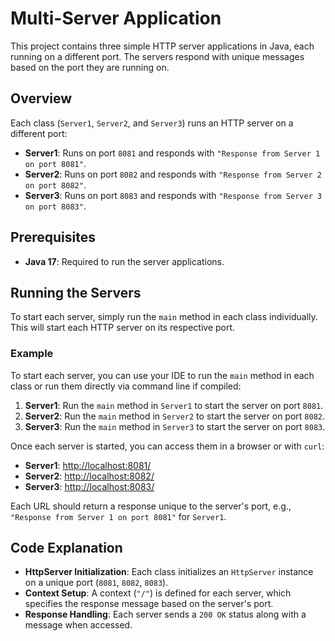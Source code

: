 # Multi-Server Application

This project contains three simple HTTP server applications in Java, each running on a different port. The servers respond with unique messages based on the port they are running on.

## Overview

Each class (`Server1`, `Server2`, and `Server3`) runs an HTTP server on a different port:

- **Server1**: Runs on port `8081` and responds with `"Response from Server 1 on port 8081"`.
- **Server2**: Runs on port `8082` and responds with `"Response from Server 2 on port 8082"`.
- **Server3**: Runs on port `8083` and responds with `"Response from Server 3 on port 8083"`.

## Prerequisites

- **Java 17**: Required to run the server applications.

## Running the Servers

To start each server, simply run the `main` method in each class individually. This will start each HTTP server on its respective port.

### Example

To start each server, you can use your IDE to run the `main` method in each class or run them directly via command line if compiled:

1. **Server1**: Run the `main` method in `Server1` to start the server on port `8081`.
2. **Server2**: Run the `main` method in `Server2` to start the server on port `8082`.
3. **Server3**: Run the `main` method in `Server3` to start the server on port `8083`.

Once each server is started, you can access them in a browser or with `curl`:

- **Server1**: [http://localhost:8081/](http://localhost:8081/)
- **Server2**: [http://localhost:8082/](http://localhost:8082/)
- **Server3**: [http://localhost:8083/](http://localhost:8083/)

Each URL should return a response unique to the server's port, e.g., `"Response from Server 1 on port 8081"` for `Server1`.

## Code Explanation

- **HttpServer Initialization**: Each class initializes an `HttpServer` instance on a unique port (`8081`, `8082`, `8083`).
- **Context Setup**: A context (`"/"`) is defined for each server, which specifies the response message based on the server's port.
- **Response Handling**: Each server sends a `200 OK` status along with a message when accessed.
